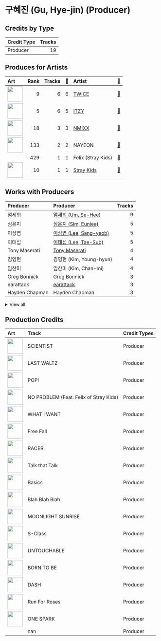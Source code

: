 # 구혜진 (Gu, Hye-jin) (Producer)

## Credits by Type

| Credit Type | Tracks |
|:---|---:|
| Producer | 19 |

## Produces for Artists

| Art | Rank | Tracks | 💚 | Artist | 🔗 |
|:---|---:|---:|---:|:---|:---|
| <img src="https://i.scdn.co/image/ab6761610000e5eb0c6952f39ba680489149a54c" alt="" width="50" /> | 9 | 6 | 6 | [TWICE](../../artists/twice/overview.md) | [🔗](https://open.spotify.com/artist/7n2Ycct7Beij7Dj7meI4X0) |
| <img src="https://i.scdn.co/image/ab6761610000e5ebb0e2700dbc17b43328038f7a" alt="" width="50" /> | 5 | 6 | 5 | [ITZY](../../artists/itzy/overview.md) | [🔗](https://open.spotify.com/artist/2KC9Qb60EaY0kW4eH68vr3) |
| <img src="https://i.scdn.co/image/ab6761610000e5eb2b9446440d296ce32189024e" alt="" width="50" /> | 18 | 3 | 3 | [NMIXX](../../artists/nmixx/overview.md) | [🔗](https://open.spotify.com/artist/28ot3wh4oNmoFOdVajibBl) |
| <img src="https://i.scdn.co/image/ab6761610000e5ebfbdd3f060e1cbe9e8eeaecac" alt="" width="50" /> | 133 | 2 | 2 | NAYEON | [🔗](https://open.spotify.com/artist/1VwDG9aBflQupaFNjUru9A) |
| | 429 | 1 | 1 | Felix (Stray Kids) | [🔗](https://open.spotify.com/artist/40zyx4iztMjRbIIoI802r4) |
| <img src="https://i.scdn.co/image/ab6761610000e5eb75237a1ba0379041476012b3" alt="" width="50" /> | 10 | 1 | 1 | [Stray Kids](../../artists/stray_kids/overview.md) | [🔗](https://open.spotify.com/artist/2dIgFjalVxs4ThymZ67YCE) |

## Works with Producers

| Producer | Producer | Tracks |
|:---|:---|---:|
| 엄세희 | [엄세희 (Um, Se-Hee)](../엄세희_(um,_se-hee)/overview.md) | 9 |
| 심은지 | [심은지 (Sim, Eunjee)](../심은지_(sim,_eunjee)/overview.md) | 5 |
| 이상엽 | [이상엽 (Lee, Sang-yeob)](../이상엽_(lee,_sang-yeob)/overview.md) | 5 |
| 이태섭 | [이태섭 (Lee, Tae-Sub)](../이태섭_(lee,_tae-sub)/overview.md) | 5 |
| Tony Maserati | [Tony Maserati](../tony_maserati/overview.md) | 4 |
| 김영현 | 김영현 (Kim, Young-hyun) | 4 |
| 임찬미 | 임찬미 (Kim, Chan-mi) | 4 |
| Greg Bonnick | Greg Bonnick | 3 |
| earattack | [earattack](../earattack/overview.md) | 3 |
| Hayden Chapman | Hayden Chapman | 3 |


<details>
<summary>View all</summary>

| Producer | Producer | Tracks |
|:---|:---|---:|
| LDN Noise | [LDN Noise](../ldn_noise/overview.md) | 3 |
| 이스란 | 이스란 (Lee, Seran) | 3 |
| 이경원 | 이경원 (Lee, Kyung-won) | 3 |
| 임홍진 | 임홍진 (Im, Hong-Jin) | 2 |
| Ayushy | Ayushy | 2 |
| 서은일 | 서은일 (Seo, Eun-il) | 2 |
| Frankie Day | Frankie Day | 2 |
| 정은경 | [정은경 (Jung, Eun-Kyung)](../정은경_(jung,_eun-kyung)/overview.md) | 2 |
| Manny Marroquin | [Manny Marroquin](../manny_marroquin/overview.md) | 2 |
| 이우현 | 이우현 (Lee, Woo-hyun) | 2 |
| 윤원권 | 윤원권 (Yoon, Won-kwon) | 2 |
| Noday | Noday | 2 |
| 오현선 | 오현선 (Oh, Hyun-sun) | 2 |
| 구종필 | [구종필 (Koo, Jong-Pil)](../구종필_(koo,_jong-pil)/overview.md) | 2 |
| Melanie Joy Fontana | Melanie Joy Fontana | 2 |
| 손채영 | 손채영 (Son, Chae-young) | 1 |
| SELAH | SELAH | 1 |
| Joseph K | Joseph K | 1 |
| Zarah Christenson | Zarah Christenson | 1 |
| 방혜현 | 방혜현 (Bang, Hye Hyun) | 1 |
| TBHits | TBHits | 1 |
| Sophia Pae | Sophia Pae | 1 |
| Arschtritt Lindgren | [Arschtritt Lindgren](../arschtritt_lindgren/overview.md) | 1 |
| Gusten Dahlqvist | Gusten Dahlqvist | 1 |
| IRIS Yerin Lee | IRIS Yerin Lee | 1 |
| Sam Carter | Sam Carter | 1 |
| Kelsey Klingensmith | Kelsey Klingensmith | 1 |
| 정다연 | 정다연 (Jeong, Dayeon) | 1 |
| Karin Wilhemina Eurenius | Karin Wilhemina Eurenius | 1 |
| Kyler Niko | Kyler Niko | 1 |
| Kaedi Dalley | Kaedi Dalley | 1 |
| 72 | 72 | 1 |
| 이우민 | 이우민 (Yiwoomin) | 1 |
| Deza | Deza | 1 |
| Yeul | Yeul | 1 |
| Gingerbread | Gingerbread | 1 |
| 성유진 | 성유진 (Sung, Yoojin) | 1 |
| Arineh Karimi | Arineh Karimi | 1 |
| 이민영 | 이민영 (Lee, Min-young) | 1 |
| Taet Chesterton | Taet Chesterton | 1 |
| Brown Panda | Brown Panda | 1 |
| Anne-Marie | Anne-Marie | 1 |
| Josh Gudwin | [Josh Gudwin](../josh_gudwin/overview.md) | 1 |
| 강영현 | 강영현 (Kang, Young-hyun) | 1 |
| 송희진 | 송희진 (Song, Hee-jin) | 1 |
| Ellen Berg Tollbom | Ellen Berg Tollbom | 1 |
| 방찬 | [방찬 (Bang Chan)](../방찬_(bang_chan)/overview.md) | 1 |
| 常楽寺澪 | 常楽寺澪 (Jorakuji, Mio) | 1 |
| Brian U | Brian U | 1 |
| 김인 | 김인 (Kim, In) | 1 |
| 이해솔 | 이해솔 (Lee, Hae Sol) | 1 |
| 여민수 | 여민수 (Yeo, Min Soo) | 1 |
| Strong Dragon | Strong Dragon | 1 |
| 초이 | 초이 (Choi) | 1 |
| Tobias Näslund | Tobias Näslund (Näslund, Tobias) | 1 |
| AFTRSHOK | AFTRSHOK | 1 |
| 백새임 | 백새임 (Baek, Sae-im) | 1 |
| Maria Marcus | Maria Marcus | 1 |
| 창빈 | 창빈 (Changbin) | 1 |
| 강선영 | 강선영 (강선영) | 1 |
| Kenzie | [Kenzie](../kenzie/overview.md) | 1 |
| LSY | LSY | 1 |
| Gray Trainer | Gray Trainer | 1 |
| Shift K3Y | Shift K3Y | 1 |
| Christoffer Semelius | Christoffer Semelius | 1 |
| 마치 | 마치 (MRCH) | 1 |
| HONEY NOISE | HONEY NOISE | 1 |
| Kriz | [Kriz](../kriz/overview.md) | 1 |
| EJAE | EJAE | 1 |
| WKLY | WKLY | 1 |
| 복주영 | 복주영 (Bok, Ju Young) | 1 |
| PUFF | PUFF | 1 |
| Barry Cohen | Barry Cohen | 1 |
| Musikality | Musikality | 1 |
| 형근 | 형근 (Hyeongeun) | 1 |
| Mr. Franks | Mr. Franks | 1 |
| Nina Ann Nelson | Nina Ann Nelson | 1 |
| Paulina Cerrilla | Paulina Cerrilla | 1 |
| 채강해 | 채강해 (Chae, Kanghae) | 1 |
| 원지애 | 원지애 (Won, Jiae) | 1 |
| RESTART | RESTART | 1 |
| Czaer | Czaer | 1 |
| 새봄 | 새봄 (Sae Bom) | 1 |
| Chris Calland | Chris Calland | 1 |
| NVR know | NVR know | 1 |
| Chris Galland | Chris Galland | 1 |
| KayOne | KayOne | 1 |
| Awrii | Awrii | 1 |
| Jacob Aaron | Jacob Aaron | 1 |
| YUE | YUE | 1 |
| 한 | [한 (Han)](../한_(han)/overview.md) | 1 |
| C'SA | C'SA | 1 |
| Danny Shah | Danny Shah | 1 |
| 케빈오빠 | 케빈오빠 (Kevinoppa) | 1 |
| Kobee | Kobee | 1 |
| danke | [danke](../danke/overview.md) | 1 |
| Rick Bridges | Rick Bridges | 1 |

</details>


## Production Credits

| Art | Track | Credit Types |
|:---|:---|:---|
| <img src="https://i.scdn.co/image/ab67616d0000b273d1961ecb307c9e05ec8f7e82" alt="" width="50" /> | SCIENTIST | Producer |
| <img src="https://i.scdn.co/image/ab67616d0000b273d1961ecb307c9e05ec8f7e82" alt="" width="50" /> | LAST WALTZ | Producer |
| <img src="https://i.scdn.co/image/ab67616d0000b2735fb4a9cfbeb3b7beb337ed02" alt="" width="50" /> | POP! | Producer |
| <img src="https://i.scdn.co/image/ab67616d0000b2735fb4a9cfbeb3b7beb337ed02" alt="" width="50" /> | NO PROBLEM (Feat. Felix of Stray Kids) | Producer |
| <img src="https://i.scdn.co/image/ab67616d0000b273e61bca92e4a64e50ee44a009" alt="" width="50" /> | WHAT I WANT | Producer |
| <img src="https://i.scdn.co/image/ab67616d0000b273e61bca92e4a64e50ee44a009" alt="" width="50" /> | Free Fall | Producer |
| <img src="https://i.scdn.co/image/ab67616d0000b273e61bca92e4a64e50ee44a009" alt="" width="50" /> | RACER | Producer |
| <img src="https://i.scdn.co/image/ab67616d0000b273c3040848e6ef0e132c5c8340" alt="" width="50" /> | Talk that Talk | Producer |
| <img src="https://i.scdn.co/image/ab67616d0000b273c3040848e6ef0e132c5c8340" alt="" width="50" /> | Basics | Producer |
| <img src="https://i.scdn.co/image/ab67616d0000b273afa3ff83579d3450ad73eaf8" alt="" width="50" /> | Blah Blah Blah | Producer |
| <img src="https://i.scdn.co/image/ab67616d0000b27359f57a5ca507a3d3fed81ea6" alt="" width="50" /> | MOONLIGHT SUNRISE | Producer |
| <img src="https://i.scdn.co/image/ab67616d0000b273e27ba26bc14a563bf3d09882" alt="" width="50" /> | S-Class | Producer |
| <img src="https://i.scdn.co/image/ab67616d0000b273470d0ba5f707b141d1337cf2" alt="" width="50" /> | UNTOUCHABLE | Producer |
| <img src="https://i.scdn.co/image/ab67616d0000b273470d0ba5f707b141d1337cf2" alt="" width="50" /> | BORN TO BE | Producer |
| <img src="https://i.scdn.co/image/ab67616d0000b27381d97a31253b898bc4149195" alt="" width="50" /> | DASH | Producer |
| <img src="https://i.scdn.co/image/ab67616d0000b27381d97a31253b898bc4149195" alt="" width="50" /> | Run For Roses | Producer |
| <img src="https://i.scdn.co/image/ab67616d0000b273bd8c739ce7e59ae9414c7a26" alt="" width="50" /> | ONE SPARK | Producer |
| | nan | Producer |